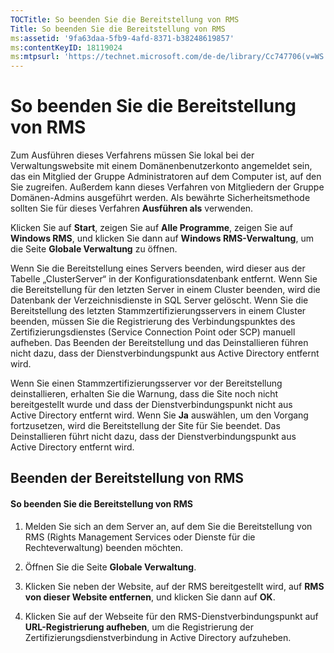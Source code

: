 ```yaml
---
TOCTitle: So beenden Sie die Bereitstellung von RMS
Title: So beenden Sie die Bereitstellung von RMS
ms:assetid: '9fa63daa-5fb9-4afd-8371-b38248619857'
ms:contentKeyID: 18119024
ms:mtpsurl: 'https://technet.microsoft.com/de-de/library/Cc747706(v=WS.10)'
---
```


So beenden Sie die Bereitstellung von RMS
=========================================

Zum Ausführen dieses Verfahrens müssen Sie lokal bei der Verwaltungswebsite mit einem Domänenbenutzerkonto angemeldet sein, das ein Mitglied der Gruppe Administratoren auf dem Computer ist, auf den Sie zugreifen. Außerdem kann dieses Verfahren von Mitgliedern der Gruppe Domänen-Admins ausgeführt werden. Als bewährte Sicherheitsmethode sollten Sie für dieses Verfahren **Ausführen als** verwenden.

Klicken Sie auf **Start**, zeigen Sie auf **Alle Programme**, zeigen Sie auf **Windows RMS**, und klicken Sie dann auf **Windows RMS-Verwaltung**, um die Seite **Globale Verwaltung** zu öffnen.

Wenn Sie die Bereitstellung eines Servers beenden, wird dieser aus der Tabelle „ClusterServer“ in der Konfigurationsdatenbank entfernt. Wenn Sie die Bereitstellung für den letzten Server in einem Cluster beenden, wird die Datenbank der Verzeichnisdienste in SQL Server gelöscht. Wenn Sie die Bereitstellung des letzten Stammzertifizierungsservers in einem Cluster beenden, müssen Sie die Registrierung des Verbindungspunktes des Zertifizierungsdienstes (Service Connection Point oder SCP) manuell aufheben. Das Beenden der Bereitstellung und das Deinstallieren führen nicht dazu, dass der Dienstverbindungspunkt aus Active Directory entfernt wird.

Wenn Sie einen Stammzertifizierungsserver vor der Bereitstellung deinstallieren, erhalten Sie die Warnung, dass die Site noch nicht bereitgestellt wurde und dass der Dienstverbindungspunkt nicht aus Active Directory entfernt wird. Wenn Sie **Ja** auswählen, um den Vorgang fortzusetzen, wird die Bereitstellung der Site für Sie beendet. Das Deinstallieren führt nicht dazu, dass der Dienstverbindungspunkt aus Active Directory entfernt wird.

Beenden der Bereitstellung von RMS
----------------------------------

#### So beenden Sie die Bereitstellung von RMS

1.  Melden Sie sich an dem Server an, auf dem Sie die Bereitstellung von RMS (Rights Management Services oder Dienste für die Rechteverwaltung) beenden möchten.

2.  Öffnen Sie die Seite **Globale Verwaltung**.

3.  Klicken Sie neben der Website, auf der RMS bereitgestellt wird, auf **RMS von dieser Website entfernen**, und klicken Sie dann auf **OK**.

4.  Klicken Sie auf der Webseite für den RMS-Dienstverbindungspunkt auf **URL-Registrierung aufheben**, um die Registrierung der Zertifizierungsdienstverbindung in Active Directory aufzuheben.
